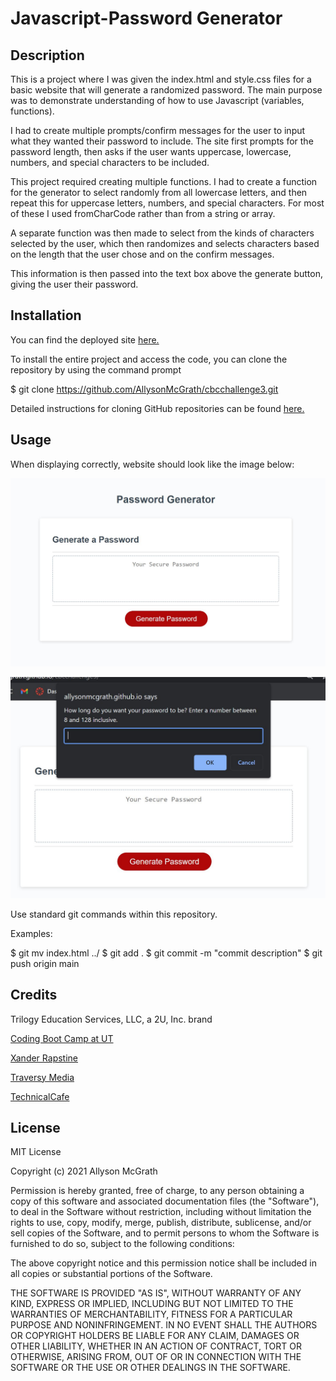 # Javascript-Password Generator

## Description

This is a project where I was given the index.html and style.css files for a basic website that will generate a randomized password. The main purpose was to demonstrate understanding of how to use Javascript (variables, functions).

I had to create multiple prompts/confirm messages for the user to input what they wanted their password to include. The site first prompts for the password length, then asks if the user wants uppercase, lowercase, numbers, and special characters to be included.

This project required creating multiple functions. I had to create a function for the generator to select randomly from all lowercase letters, and then repeat this for uppercase letters, numbers, and special characters. For most of these I used fromCharCode rather than from a string or array.

A separate function was then made to select from the kinds of characters selected by the user, which then randomizes and selects characters based on the length that the user chose and on the confirm messages.

This information is then passed into the text box above the generate button, giving the user their password.

## Installation

You can find the deployed site [here.](https://allysonmcgrath.github.io/cbcchallenge3/)

To install the entire project and access the code, you can clone the repository by using the command prompt

$ git clone https://github.com/AllysonMcGrath/cbcchallenge3.git

Detailed instructions for cloning GitHub repositories can be found [here.](https://docs.github.com/en/github/creating-cloning-and-archiving-repositories/cloning-a-repository-from-github/cloning-a-repository)



## Usage

When displaying correctly, website should look like the image below:

![Website with button to generate a password](assets/images/pwgeneratorsite.JPG)

![Website with pop-up dialogue box to input a password length](assets/images/inputsite.JPG)

Use standard git commands within this repository.

Examples:

$ git mv index.html ../
$ git add .
$ git commit -m "commit description"
$ git push origin main

## Credits

Trilogy Education Services, LLC, a 2U, Inc. brand

[Coding Boot Camp at UT](https://github.com/the-Coding-Boot-Camp-at-UT)

[Xander Rapstine](https://github.com/Xandromus)

[Traversy Media](https://www.youtube.com/watch?v=duNmhKgtcsI)

[TechnicalCafe](https://www.youtube.com/watch?v=9sT03jEwcaw)


## License

MIT License

Copyright (c) 2021 Allyson McGrath

Permission is hereby granted, free of charge, to any person obtaining a copy
of this software and associated documentation files (the "Software"), to deal
in the Software without restriction, including without limitation the rights
to use, copy, modify, merge, publish, distribute, sublicense, and/or sell
copies of the Software, and to permit persons to whom the Software is
furnished to do so, subject to the following conditions:

The above copyright notice and this permission notice shall be included in all
copies or substantial portions of the Software.

THE SOFTWARE IS PROVIDED "AS IS", WITHOUT WARRANTY OF ANY KIND, EXPRESS OR
IMPLIED, INCLUDING BUT NOT LIMITED TO THE WARRANTIES OF MERCHANTABILITY,
FITNESS FOR A PARTICULAR PURPOSE AND NONINFRINGEMENT. IN NO EVENT SHALL THE
AUTHORS OR COPYRIGHT HOLDERS BE LIABLE FOR ANY CLAIM, DAMAGES OR OTHER
LIABILITY, WHETHER IN AN ACTION OF CONTRACT, TORT OR OTHERWISE, ARISING FROM,
OUT OF OR IN CONNECTION WITH THE SOFTWARE OR THE USE OR OTHER DEALINGS IN THE
SOFTWARE.
